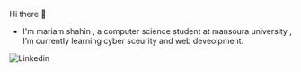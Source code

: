 Hi there 👋 

- I'm mariam shahin , a computer science student at mansoura university , I’m currently learning cyber sceurity and web deveolpment.

![Linkedin](https://img.shields.io/badge/Linkedin-0000FF?style=for-the-badge&logo=Linkedin&logoColor=white)
<!--
**Mariom696/Mariom696** is a ✨ _special_ ✨ repository because its `README.md` (this file) appears on your GitHub profile.

Here are some ideas to get you started:

- 🔭 I’m currently working on ...
- 🌱 I’m currently learning ...
- 👯 I’m looking to collaborate on ...
- 🤔 I’m looking for help with ...
- 💬 Ask me about ...
- 📫 How to reach me: ...
- 😄 Pronouns: ...
- ⚡ Fun fact: ...

